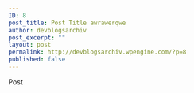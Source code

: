 ```yaml
---
ID: 8
post_title: Post Title awrawerqwe
author: devblogsarchiv
post_excerpt: ""
layout: post
permalink: http://devblogsarchiv.wpengine.com/?p=8
published: false
---
```

Post